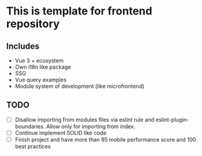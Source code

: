 # This is template for frontend repository
## Includes

- Vue 3 + ecosystem
- Own i18n like package
- SSG
- Vue query examples
- Module system of development (like microfrontend)

## TODO

- [ ] Disallow importing from modules files via eslint rule and eslint-plugin-boundaries. Allow only for importing from index.
- [ ] Continue implement SOLID like code
- [ ] Finish project and have more than 95 mobile performance score and 100 best practices
